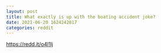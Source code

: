 ```yaml
--- 
layout: post 
title: What exactly is up with the boating accident joke? 
date: 2021-06-20 1624242817 
categories: reddit 
--- 
```

https://redd.it/o4l1lj
